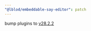 ```yaml
---
"@lblod/embeddable-say-editor": patch
---
```


bump plugins to [v28.2.2](https://github.com/lblod/ember-rdfa-editor-lblod-plugins/releases/tag/v28.2.2)

